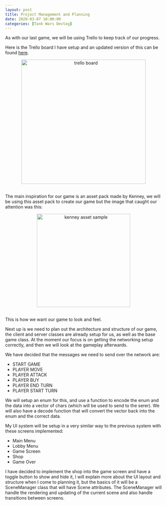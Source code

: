 ```yaml
---
layout: post
title: Project Management and Planning
date: 2020-03-07 10:00:00
categories: [Tank Wars Devlog]
---
```


As with our last game, we will be using Trello to keep track of our progress. 

Here is the Trello board I have setup and an updated version of this can be found [here](https://trello.com/b/6CQNjRyr/llp-game-3).

<center><img src="{{ site.baseurl }}/assets/trello_board.png" alt="trello board" style="height: 400px;" /></center><br>

The main inspiration for our game is an asset pack made by Kenney, we will be using this asset pack to create our game but the image that caught our attention was this: 

<center><img src="{{ site.baseurl }}/assets/kenney_sample.png" alt="kenney asset sample" style="height: 300px;" /></center><br>

This is how we want our game to look and feel.

Next up is we need to plan out the architecture and structure of our game, the client and server classes are already setup for us, as well as the base game class. 
At the moment our focus is on getting the networking setup correctly, and then we will look at the gameplay afterwards.

We have decided that the messages we need to send over the network are:
* START GAME
* PLAYER MOVE
* PLAYER ATTACK
* PLAYER BUY
* PLAYER END TURN
* PLAYER START TURN

We will setup an enum for this, and use a function to encode the enum and the data into a vector of chars (which will be used to send to the serer).
We will also have a decode function that will convert the vector back into the enum and the correct data.

My UI system will be setup in a very similar way to the previous system with these screens implemented:
* Main Menu
* Lobby Menu
* Game Screen
* Shop
* Game Over

I have decided to implement the shop into the game screen and have a toggle button to show and hide it, I will explain more about the UI layout and structure when I come to planning it, but the basics of it will be a SceneManager class that will have Scene attributes. The SceneManager will handle the rendering and updating of the current scene and also handle transitions between screens.